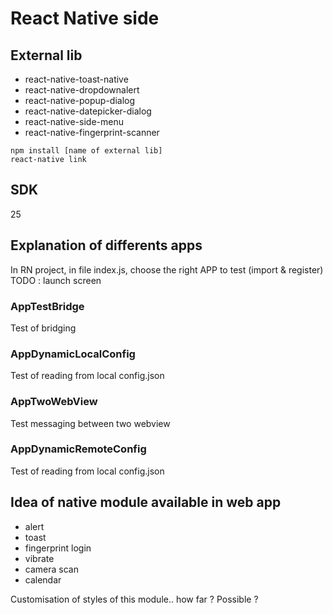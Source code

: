 # React Native side

## External lib

* react-native-toast-native
* react-native-dropdownalert
* react-native-popup-dialog
* react-native-datepicker-dialog
* react-native-side-menu
* react-native-fingerprint-scanner

```
npm install [name of external lib]
react-native link
```

## SDK

25

## Explanation of differents apps

In RN project, in file index.js, choose the right APP to test (import & register)
TODO : launch screen

### AppTestBridge

Test of bridging

### AppDynamicLocalConfig

Test of reading from local config.json

### AppTwoWebView

Test messaging between two webview

### AppDynamicRemoteConfig

Test of reading from local config.json


## Idea of native module available in web app

* alert
* toast
* fingerprint login
* vibrate
* camera scan 
* calendar

Customisation of styles of this module.. how far ? Possible ?
